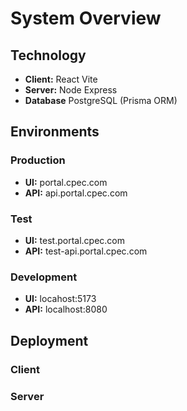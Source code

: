 # System Overview

## Technology

- **Client:** React Vite
- **Server:** Node Express
- **Database** PostgreSQL (Prisma ORM)

## Environments

### Production

- **UI:**  portal.cpec.com
- **API:** api.portal.cpec.com

### Test

- **UI:**  test.portal.cpec.com
- **API:** test-api.portal.cpec.com

### Development

- **UI:**  locahost:5173
- **API:** localhost:8080

## Deployment

### Client

### Server